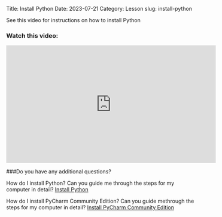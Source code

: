 Title: Install Python
Date: 2023-07-21
Category: Lesson
slug: install-python

See this video for instructions on how to install Python

### Watch this video:
<iframe width="560" height="315" src="https://www.youtube.com/embed/<id>?start=10&end=20" title="YouTube video player" frameborder="0" allow="accelerometer; autoplay; clipboard-write; encrypted-media; gyroscope; picture-in-picture; web-share" allowfullscreen></iframe>

###Do you have any additional questions?

How do I install Python? Can you guide me through the steps for my computer in detail?    [Install Python](install-python.html)

How do I install PyCharm Community Edition? Can you guide methrough the steps for my computer in detail?    [Install PyCharm Community Edition](install-pycharm.html)



